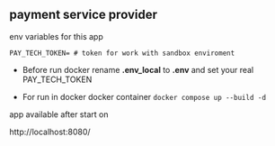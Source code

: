 ## payment service provider

env variables for this app

````
PAY_TECH_TOKEN= # token for work with sandbox enviroment   
````

* Before run docker rename **.env_local** to **.env** and set your real PAY_TECH_TOKEN

* For run in docker docker container
`docker compose up --build -d  `

app available after start on

http://localhost:8080/